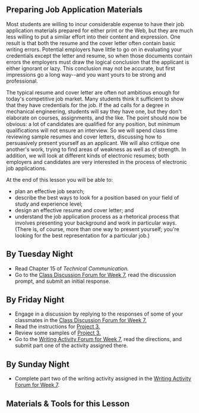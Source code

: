 ## Preparing Job Application Materials

Most students are willing to incur considerable expense to have their job application materials prepared for either print or the Web, but they are much less willing to put a similar effort into their content and expression. One result is that both the resume and the cover letter often contain basic writing errors. Potential employers have little to go on in evaluating your credentials except the letter and resume, so when those documents contain errors the employers must draw the logical conclusion that the applicant is either ignorant or lazy. This conclusion may not be accurate, but first impressions go a long way--and you want yours to be strong and professional.

The typical resume and cover letter are often not ambitious enough for today's competitive job market. Many students think it sufficient to show that they have credentials for the job. If the ad calls for a degree in mechanical engineering, students will say they have one, but they don't elaborate on courses, assignments, and the like. The point should now be obvious: a lot of candidates are qualified for any position, but minimum qualifications will not ensure an interview. So we will spend class time reviewing sample resumes and cover letters, discussing how to persuasively present yourself as an applicant. We will also critique one another's work, trying to find areas of weakness as well as of strength. In addition, we will look at different kinds of electronic resumes; both employers and candidates are very interested in the process of electronic job applications.

At the end of this lesson you will be able to:

* plan an effective job search;
* describe the best ways to look for a position based on your field of study and experience level;
* design an effective resume and cover letter; and
* understand the job application process as a rhetorical process that involves presenting your background and work in particular ways. (There is, of course, more than one way to present yourself; you're looking for the best representation for a particular job.)

## By Tuesday Night

* Read Chapter 15 of _Technical Communication._
* Go to the [Class Discussion Forum for Week 7][1], read the discussion prompt, and submit an initial response.

## By Friday Night

* Engage in a discussion by replying to the responses of some of your classmates in the [Class Discussion Forum for Week 7.][1]
* Read the instructions for [Project 3.][3]
* Review some samples of [Project 3.][4]
* Go to the [Writing Activity Forum for Week 7][2], read the directions, and submit part one of the activity assigned there.

## By Sunday Night

* Complete part two of the writing activity assigned in the [Writing Activity Forum for Week 7][2].

## Materials & Tools for this Lesson

[1]: /section/content/default.asp?WCI=Goto&WCU=CRSCNT&MATCH=Class+Discussion+Forum+for+Week+7
[2]: /section/content/default.asp?WCI=Goto&WCU=CRSCNT&MATCH=Writing+Activity+Forum+for+Week+7
[3]: /section/content/default.asp?WCI=Goto&WCU=CRSCNT&MATCH=Project+3+Assignment
[4]: /section/content/default.asp?WCI=Goto&WCU=CRSCNT&MATCH=Project+3+Samples
